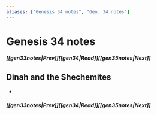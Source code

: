 ```yaml
---
aliases: ["Genesis 34 notes", "Gen. 34 notes"]
---
```

# Genesis 34 notes
##### <span class=arrow-left></span>[[gen33notes|Prev]]<span class=navigation-separator></span>[[gen34|Read]]<span class=navigation-separator></span>[[gen35notes|Next]]<span class=arrow-right></span>
## Dinah and the Shechemites
- 
##### <span class=arrow-left></span>[[gen33notes|Prev]]<span class=navigation-separator></span>[[gen34|Read]]<span class=navigation-separator></span>[[gen35notes|Next]]<span class=arrow-right></span>